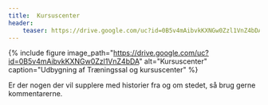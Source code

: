```yaml
---
title:  Kursuscenter
header:
    teaser: https://drive.google.com/uc?id=0B5v4mAibvkKXNGw0Zzl1VnZ4bDA
---
```


{% include figure 
    image_path="https://drive.google.com/uc?id=0B5v4mAibvkKXNGw0Zzl1VnZ4bDA"
    alt="Kursuscenter"
    caption="Udbygning af Træningssal og kursuscenter" %}

Er der nogen der vil supplere med historier fra og om stedet, så brug gerne kommentarerne.

